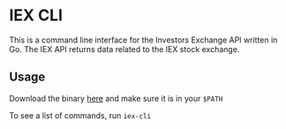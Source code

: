 # IEX CLI

This is a command line interface for the Investors Exchange API written in Go. The IEX API returns data related to the IEX stock exchange.

## Usage
Download the binary [here](https://github.com/covertbert/iex-cli/releases/tag/0.0.1) and make sure it is in your `$PATH`

To see a list of commands, run `iex-cli`
